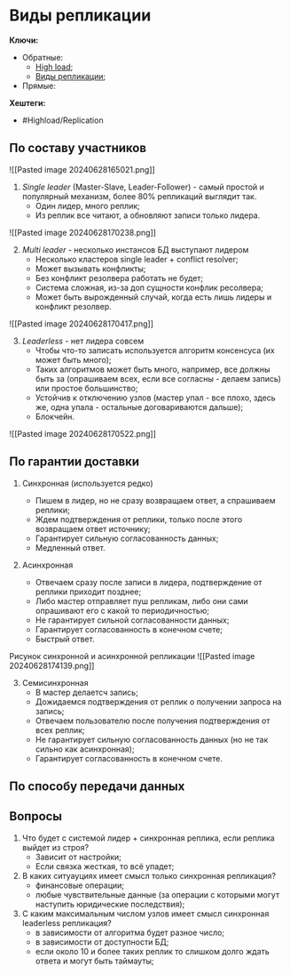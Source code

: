 
# Виды репликации

**Ключи:**
- Обратные:
	- [High load](high-load);
	- [Виды репликации](high-load-replication-type);
- Прямые:

**Хештеги:**
- #Highload/Replication 

## По составу участников

![[Pasted image 20240628165021.png]]


1) *Single leader* (Master-Slave, Leader-Follower) - самый простой и популярный механизм, более 80% репликаций выглядит так.
	- Один лидер, много реплик;
	- Из реплик все читают, а обновляют записи только лидера.

![[Pasted image 20240628170238.png]]


2) *Multi leader* - несколько инстансов БД выступают лидером
	- Несколько кластеров single leader + conflict resolver;
	- Может вызывать конфликты;
	- Без конфликт резолвера работать не будет;
	- Система сложная, из-за доп сущности конфлик ресолвера;
	- Может быть вырожденный случай, когда есть лишь лидеры и конфликт резолвер.

![[Pasted image 20240628170417.png]]

3) *Leaderless* - нет лидера совсем
	- Чтобы что-то записать используется алгоритм консенсуса (их может быть много);
	- Таких алгоритмов может быть много, например, все должны быть за (опрашиваем всех, если все согласны - делаем запись) или простое большинство;
	- Устойчив к отключению узлов (мастер упал - все плохо, здесь же, одна упала - остальные договариваются дальше);
	- Блокчейн.

![[Pasted image 20240628170522.png]]

## По гарантии доставки

1) Синхронная (используется редко)
	- Пишем в лидер, но не сразу возвращаем ответ, а спрашиваем реплики;
	- Ждем подтверждения от реплики, только после этого возвращаем ответ источнику;
	- Гарантирует сильную согласованность данных;
	- Медленный ответ.

2) Асинхронная
	- Отвечаем сразу после записи в лидера, подтверждение от реплики приходит позднее;
	- Либо мастер отправляет пуш репликам, либо они сами опрашивают его с какой то периодичностью;
	- Не гарантирует сильной согласованности данных;
	- Гарантирует согласованность в конечном счете;
	- Быстрый ответ.

Рисунок синхронной и асинхронной репликации
![[Pasted image 20240628174139.png]]

3) Семисинхронная
	- В мастер делаетсч запись;
	- Дожидаемся подтверждения от реплик о получении запроса на запись;
	- Отвечаем пользователю после получения подтверждения от всех реплик;
	- Не гарантирует сильную согласованность данных (но не так сильно как асинхронная);
	- Гарантирует согласованность в конечном счете.

## По способу передачи данных


## Вопросы

1) Что будет с системой лидер + синхронная реплика, если реплика выйдет из строя?
	- Зависит от настройки;
	- Если связка жесткая, то всё упадет;
2) В каких ситуауциях имеет смысл только синхронная репликация?
	- финансовые операции;
	- любые чувствительные данные (за операции с которыми могут наступить юридические последствия);
3) С каким максимальным числом узлов имеет смысл синхронная leaderless репликация?
	- в зависимости от алгоритма будет разное число;
	- в зависимости от доступности БД;
	- если около 10 и более таких реплик то слишком долго ждать ответа и могут быть таймауты;
